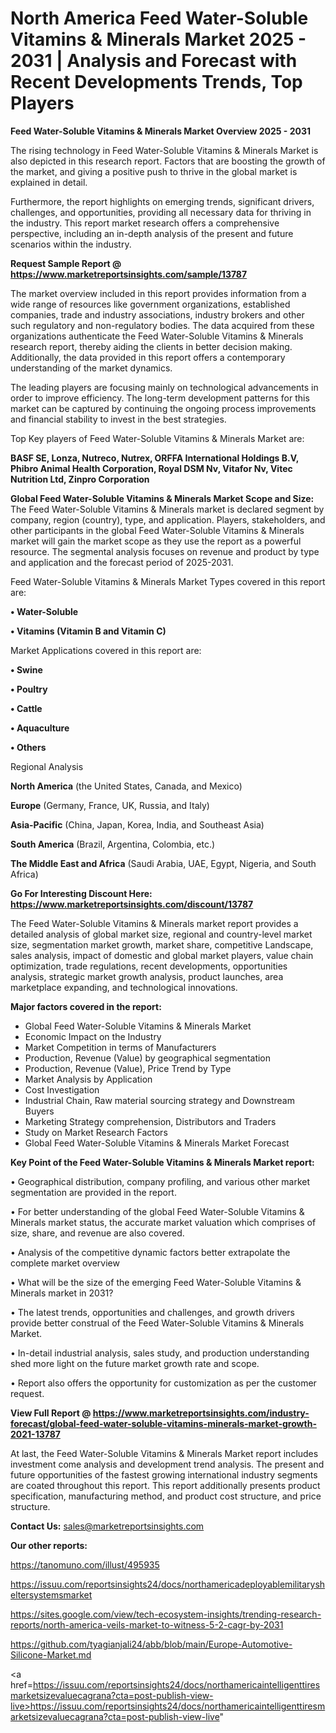 # North America Feed Water-Soluble Vitamins & Minerals Market 2025 - 2031 | Analysis and Forecast with Recent Developments Trends, Top Players

<Strong> Feed Water-Soluble Vitamins & Minerals Market Overview 2025 - 2031</strong>

The rising technology in Feed Water-Soluble Vitamins & Minerals Market is also depicted in this research report. Factors that are boosting the growth of the market, and giving a positive push to thrive in the global market is explained in detail.

Furthermore, the report highlights on emerging trends, significant drivers, challenges, and opportunities, providing all necessary data for thriving in the industry. This report market research offers a comprehensive perspective, including an in-depth analysis of the present and future scenarios within the industry.

<strong>Request Sample Report @ <a href=https://www.marketreportsinsights.com/sample/13787>https://www.marketreportsinsights.com/sample/13787</a></strong>

The market overview included in this report provides information from a wide range of resources like government organizations, established companies, trade and industry associations, industry brokers and other such regulatory and non-regulatory bodies. The data acquired from these organizations authenticate the Feed Water-Soluble Vitamins & Minerals research report, thereby aiding the clients in better decision making. Additionally, the data provided in this report offers a contemporary understanding of the market dynamics.

The leading players are focusing mainly on technological advancements in order to improve efficiency. The long-term development patterns for this market can be captured by continuing the ongoing process improvements and financial stability to invest in the best strategies.

Top Key players of Feed Water-Soluble Vitamins & Minerals Market are:

<strong>BASF SE, Lonza, Nutreco, Nutrex, ORFFA International Holdings B.V, Phibro Animal Health Corporation, Royal DSM Nv, Vitafor Nv, Vitec Nutrition Ltd, Zinpro Corporation</strong>

<strong><b>Global Feed Water-Soluble Vitamins & Minerals Market Scope and Size:</b></strong>
The Feed Water-Soluble Vitamins & Minerals market is declared segment by company, region (country), type, and application. Players, stakeholders, and other participants in the global Feed Water-Soluble Vitamins & Minerals market will gain the market scope as they use the report as a powerful resource. The segmental analysis focuses on revenue and product by type and application and the forecast period of 2025-2031.

Feed Water-Soluble Vitamins & Minerals Market Types covered in this report are:

<strong>• Water-Soluble

• Vitamins (Vitamin B and Vitamin C)</strong>

Market Applications covered in this report are:

<strong>• Swine

• Poultry

• Cattle

• Aquaculture

• Others</strong> 

Regional Analysis

<strong>North America</strong> (the United States, Canada, and Mexico)

<strong>Europe</strong> (Germany, France, UK, Russia, and Italy)

<strong>Asia-Pacific</strong> (China, Japan, Korea, India, and Southeast Asia)

<strong>South America</strong> (Brazil, Argentina, Colombia, etc.)

<strong>The Middle East and Africa</strong> (Saudi Arabia, UAE, Egypt, Nigeria, and South Africa)

<strong>Go For Interesting Discount Here: <a href=https://www.marketreportsinsights.com/discount/13787>https://www.marketreportsinsights.com/discount/13787</a></strong>

The Feed Water-Soluble Vitamins & Minerals market report provides a detailed analysis of global market size, regional and country-level market size, segmentation market growth, market share, competitive Landscape, sales analysis, impact of domestic and global market players, value chain optimization, trade regulations, recent developments, opportunities analysis, strategic market growth analysis, product launches, area marketplace expanding, and technological innovations.

<strong><b>Major factors covered in the report:</b></strong>
<ul>
  <li>Global Feed Water-Soluble Vitamins & Minerals Market </li>
  <li>Economic Impact on the Industry</li>
  <li>Market Competition in terms of Manufacturers</li>
  <li>Production, Revenue (Value) by geographical segmentation</li>
  <li>Production, Revenue (Value), Price Trend by Type</li>
  <li>Market Analysis by Application</li>
  <li>Cost Investigation</li>
  <li>Industrial Chain, Raw material sourcing strategy and Downstream Buyers</li>
  <li>Marketing Strategy comprehension, Distributors and Traders</li>
  <li>Study on Market Research Factors</li>
  <li>Global Feed Water-Soluble Vitamins & Minerals Market Forecast</li>
</ul>

<strong><b>Key Point of the Feed Water-Soluble Vitamins & Minerals Market report:</b></strong>

• Geographical distribution, company profiling, and various other market segmentation are provided in the report.

• For better understanding of the global Feed Water-Soluble Vitamins & Minerals market status, the accurate market valuation which comprises of size, share, and revenue are also covered.

• Analysis of the competitive dynamic factors better extrapolate the complete market overview

• What will be the size of the emerging Feed Water-Soluble Vitamins & Minerals market in 2031?

• The latest trends, opportunities and challenges, and growth drivers provide better construal of the Feed Water-Soluble Vitamins & Minerals Market.

• In-detail industrial analysis, sales study, and production understanding shed more light on the future market growth rate and scope.

• Report also offers the opportunity for customization as per the customer request.

<strong><b>View Full Report @ <a href=https://www.marketreportsinsights.com/industry-forecast/global-feed-water-soluble-vitamins-minerals-market-growth-2021-13787>https://www.marketreportsinsights.com/industry-forecast/global-feed-water-soluble-vitamins-minerals-market-growth-2021-13787</a></b></strong>


At last, the Feed Water-Soluble Vitamins & Minerals Market report includes investment come analysis and development trend analysis. The present and future opportunities of the fastest growing international industry segments are coated throughout this report. This report additionally presents product specification, manufacturing method, and product cost structure, and price structure.

<strong>Contact Us:</strong>
sales@marketreportsinsights.com

<strong>Our other reports:</strong>

<a href=https://tanomuno.com/illust/495935>https://tanomuno.com/illust/495935</a>

<a href=https://issuu.com/reportsinsights24/docs/northamericadeployablemilitarysheltersystemsmarket>https://issuu.com/reportsinsights24/docs/northamericadeployablemilitarysheltersystemsmarket</a>

<a href=https://sites.google.com/view/tech-ecosystem-insights/trending-research-reports/north-america-veils-market-to-witness-5-2-cagr-by-2031>https://sites.google.com/view/tech-ecosystem-insights/trending-research-reports/north-america-veils-market-to-witness-5-2-cagr-by-2031</a>

<a href=https://github.com/tyagianjali24/abb/blob/main/Europe-Automotive-Silicone-Market.md>https://github.com/tyagianjali24/abb/blob/main/Europe-Automotive-Silicone-Market.md</a>

<a href=https://issuu.com/reportsinsights24/docs/northamericaintelligenttiresmarketsizevaluecagrana?cta=post-publish-view-live>https://issuu.com/reportsinsights24/docs/northamericaintelligenttiresmarketsizevaluecagrana?cta=post-publish-view-live</a>"
